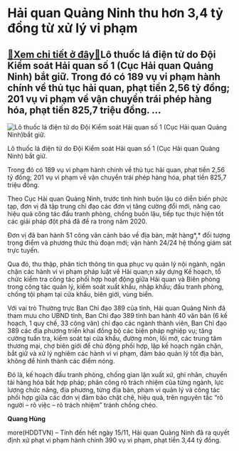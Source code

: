 Hải quan Quảng Ninh thu hơn 3,4 tỷ đồng từ xử lý vi phạm
========================================================

[:gift:Xem chi tiết ở đây:gift:](https://hddtvn.com/hai-quan-quang-ninh-thu-hon-34-ty-dong-tu-xu-ly-vi-pham/)Lô thuốc lá điện tử do Đội Kiểm soát Hải quan số 1 (Cục Hải quan Quảng Ninh) bắt giữ. Trong đó có 189 vụ vi phạm hành chính về thủ tục hải quan, phạt tiền 2,56 tỷ đồng; 201 vụ vi phạm về vận chuyển trái phép hàng hóa, phạt tiền 825,7 triệu đồng. …
-------------------------------------------------------------------------------------------------------------------------------------------------------------------------------------------------------------------------------------------------------





![Lô thuốc lá điện tử do Đội Kiểm soát Hải quan số 1 (Cục Hải quan Quảng Ninh)bắt giữ.](https://hddtvn.com/wp-content/uploads/2021/01/5032_4728_Doi_1_thuoc_la-2.png "Lô thuốc lá điện tử do Đội Kiểm soát Hải quan số 1 (Cục Hải quan Quảng Ninh)bắt giữ.")


Lô thuốc lá điện tử do Đội Kiểm soát Hải quan số 1 (Cục Hải quan Quảng Ninh) bắt giữ.



Trong đó có 189 vụ vi phạm hành chính về thủ tục hải quan, phạt tiền 2,56 tỷ đồng; 201 vụ vi phạm về vận chuyển trái phép hàng hóa, phạt tiền 825,7 triệu đồng.


Theo Cục Hải quan Quảng Ninh, trước tình hình buôn lậu có diễn biến phức tạp, đơn vị đã tập trung chỉ đạo các đơn vị tăng cường đổi mới, nâng cao hiệu quả công tác đấu tranh phòng, chống buôn lậu, tiếp tục thực hiện tốt các giải pháp đột phá đã đề ra trong năm 2020.


Đơn vị đã ban hành 51 công văn cảnh báo về địa bàn, mặt hàng*,* đối tượng trọng điểm và phương thức thủ đoạn mới; vận hành 24/24 hệ thống giám sát trực tuyến.


Qua đó, thu thập, phân tích thông tin qua phục vụ quản lý nội ngành, ngăn chặn các hành vi vi phạm pháp luật về Hải quan;n xây dựng Kế hoạch, tổ chức kiểm tra công tác phối hợp hoạt động giữa Hải quan và Biên phòng trong công tác quản lý, kiểm soát xuất khẩu, nhập khẩu; đấu tranh phòng, chống tội phạm tại cửa khẩu, biên giới, vùng biển.


Với vai trò Thường trực Ban Chỉ đạo 389 của tỉnh, Hải quan Quảng Ninh đã tham mưu cho UBND tỉnh, Ban Chỉ đạo 389 tỉnh ban hành 40 văn bản (6 kế hoạch, 1 quy chế, 33 công văn) chỉ đạo các ngành thành viên, Ban Chỉ đạo 389 các địa phương triển khai đồng bộ các biện pháp nghiệp vụ; tăng cường tuần tra, kiểm soát tại cửa khẩu, đường mòn, lối mở, các trung tâm thương mại, chợ biên giới để chủ động phối hợp, lập kế hoạch ngăn chặn, bắt giữ và xử lý nghiêm các hành vi vi phạm, đảm bảo quản lý tốt địa bàn, không để hình thành các điểm nóng.


Đó là, kế hoạch đấu tranh phòng, chống gian lận xuất xứ, ghi nhãn, chuyển tải hàng hóa bất hợp pháp; phân công rõ trách nhiệm của từng ngành, lực lượng chức năng, địa phương, từng địa bàn, phạm vi quản lý và công tác phối hợp giữa các đơn vị đảm bảo chặt chẽ, hiệu quả, trên nguyên tắc “rõ người – rõ việc – rõ trách nhiệm” tránh chồng chéo.




**Quang Hùng**



more(HDDTVN) – Tính đến hết ngày 15/11, Hải quan Quảng Ninh đã ra quyết định xử phạt vi phạm hành chính 390 vụ vi phạm, phạt tiền 3,44 tỷ đồng.

